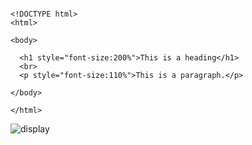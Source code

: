 ```

<!DOCTYPE html>
<html>

<body>

  <h1 style="font-size:200%">This is a heading</h1>
  <br>
  <p style="font-size:110%">This is a paragraph.</p>

</body>

</html>

```

![display](../../imgs/html/05_06.jpg)

